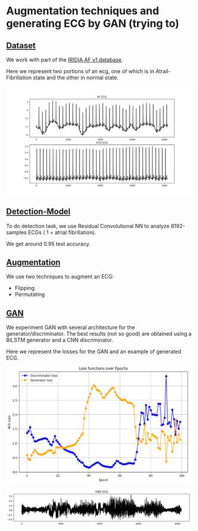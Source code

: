 # Augmentation techniques and generating ECG by GAN (trying to)

## [Dataset](https://github.com/msilver22/ECG_augmentation/tree/7cc301aa3ce5ea835c23c731d1771d020179a549/dataset)

We work with part of the [IRIDIA AF v1 database](https://zenodo.org/records/8405941). 

Here we represent two portions of an ecg, one of which is in Atrail-Fibrillation state and the other in normal state.

![ecg](https://github.com/msilver22/ECG_augmentation/blob/422034cd2c5f2d9d03d519c13268ef90a4ac31a3/images/ecg_example.png)

## [Detection-Model](https://github.com/msilver22/ECG_augmentation/tree/7cc301aa3ce5ea835c23c731d1771d020179a549/model)

To do detection task, we use Residual Convolutional NN to analyze 8192-samples ECGs ( 1 = atrial fibrillation).

We get around 0.95 test accuracy.

## [Augmentation](https://github.com/msilver22/ECG_augmentation/tree/cc67430184efb68e2f7dde1983c31646b7157e58/augmentation)

We use two techniques to augment an ECG:
- Flipping 
- Permutating

## [GAN](https://github.com/msilver22/ECG_augmentation/tree/main/ECG_gan)
We experiment GAN with several architecture for the generator/discriminator. The best results (not so good) are obtained using a BiLSTM generator and a CNN discriminator.

Here we represent the losses for the GAN and an example of generated ECG.

![losses](https://github.com/msilver22/ECG_augmentation/blob/108e50ac4cc360075f2ee95480f902a183cf60e9/images/training_losses.png)

![ecg](https://github.com/msilver22/ECG_augmentation/blob/108e50ac4cc360075f2ee95480f902a183cf60e9/images/gen_ecg.png)


